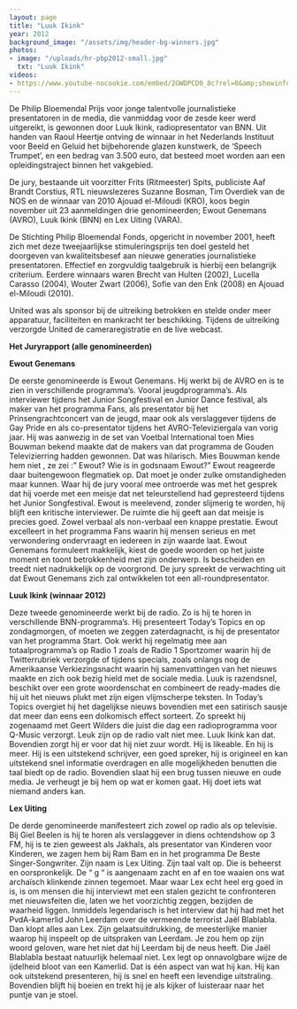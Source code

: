 ```yaml
---
layout: page
title: "Luuk Ikink"
year: 2012
background_image: "/assets/img/header-bg-winners.jpg"
photos:
- image: "/uploads/hr-pbp2012-small.jpg"
  txt: "Luuk Ikink"
videos:
- https://www.youtube-nocookie.com/embed/2GWDPCD0_8c?rel=0&amp;showinfo=0
---
```


De Philip Bloemendal Prijs voor jonge talentvolle journalistieke presentatoren in de media, die vanmiddag voor de zesde keer werd uitgereikt, is gewonnen door Luuk Ikink, radiopresentator van BNN. Uit handen van Raoul Heertje ontving de winnaar in het Nederlands Instituut voor Beeld en Geluid het bijbehorende glazen kunstwerk, de ‘Speech Trumpet’, en een bedrag van 3.500 euro, dat besteed moet worden aan een opleidingstraject binnen het vakgebied.

De jury, bestaande uit voorzitter Frits (Ritmeester) Spits, publiciste Aaf Brandt Corstius, RTL nieuwslezeres Suzanne Bosman, Tim Overdiek van de NOS en de winnaar van 2010 Ajouad el-Miloudi (KRO), koos begin november uit 23 aanmeldingen drie genomineerden; Ewout Genemans (AVRO), Luuk Ikink (BNN) en Lex Uiting (VARA).

De Stichting Philip Bloemendal Fonds, opgericht in november 2001, heeft zich met deze tweejaarlijkse stimuleringsprijs ten doel gesteld het doorgeven van kwaliteitsbesef aan nieuwe generaties journalistieke presentatoren. Effectief en zorgvuldig taalgebruik is hierbij een belangrijk criterium. Eerdere winnaars waren Brecht van Hulten (2002), Lucella Carasso (2004), Wouter Zwart (2006), Sofie van den Enk (2008) en Ajouad el-Miloudi (2010).

United was als sponsor bij de uitreiking betrokken en stelde onder meer apparatuur, faciliteiten en mankracht ter beschikking. Tijdens de uitreiking verzorgde United de cameraregistratie en de live webcast.

**Het Juryrapport (alle genomineerden)**

**Ewout Genemans**

De eerste genomineerde is Ewout Genemans. Hij werkt bij de AVRO en is te zien in verschillende programma’s. Vooral jeugdprogramma’s. Als interviewer tijdens het Junior Songfestival en Junior Dance festival, als maker van het programma Fans, als presentator bij het Prinsengrachtconcert van de jeugd, maar ook als verslaggever tijdens de Gay Pride en als co-presentator tijdens het AVRO-Televiziergala van vorig jaar. Hij was aanwezig in de set van Voetbal International toen Mies Bouwman bekend maakte dat de makers van dat programma de Gouden Televizierring hadden gewonnen. Dat was hilarisch. Mies Bouwman kende hem niet , ze zei :” Ewout? Wie is in godsnaam Ewout?” Ewout reageerde daar buitengewoon flegmatiek op. Dat moet je onder zulke omstandigheden maar kunnen. Waar hij de jury vooral mee ontroerde was met het gesprek dat hij voerde met een meisje dat net teleurstellend had gepresteerd tijdens het Junior Songfestival. Ewout is meelevend, zonder slijmerig te worden, hij blijft een kritische interviewer. De ruimte die hij geeft aan dat meisje is precies goed. Zowel verbaal als non-verbaal een knappe prestatie. Ewout excelleert in het programma Fans waarin hij mensen serieus en met verwondering ondervraagt en iedereen in zijn waarde laat. Ewout Genemans formuleert makkelijk, kiest de goede woorden op het juiste moment en toont betrokkenheid met zijn onderwerp. Is bescheiden en treedt niet nadrukkelijk op de voorgrond. De jury spreekt de verwachting uit dat Ewout Genemans zich zal ontwikkelen tot een all-roundpresentator.

**Luuk Ikink (winnaar 2012)**

Deze tweede genomineerde werkt bij de radio. Zo is hij te horen in verschillende BNN-programma’s. Hij presenteert Today’s Topics en op zondagmorgen, of moeten we zeggen zaterdagnacht, is hij de presentator van het programma Start. Ook werkt hij regelmatig mee aan totaalprogramma’s op Radio 1 zoals de Radio 1 Sportzomer waarin hij de Twitterrubriek verzorgde of tijdens specials, zoals onlangs nog de Amerikaanse Verkiezingsnacht waarin hij samenvattingen van het nieuws maakte en zich ook bezig hield met de sociale media. Luuk is razendsnel, beschikt over een grote woordenschat en combineert de ready-mades die hij uit het nieuws plukt met zijn eigen vlijmscherpe teksten. In Today’s Topics overgiet hij het dagelijkse nieuws bovendien met een satirisch sausje dat meer dan eens een dolkomisch effect sorteert. Zo spreekt hij zogenaamd met Geert Wilders die juist die dag een radioprogramma voor Q-Music verzorgt. Leuk zijn op de radio valt niet mee. Luuk Ikink kan dat. Bovendien zorgt hij er voor dat hij niet zuur wordt. Hij is likeable. En hij is meer. Hij is een uitstekend schrijver, een goed spreker, hij is origineel en kan uitstekend snel informatie overdragen en alle mogelijkheden benutten die taal biedt op de radio. Bovendien slaat hij een brug tussen nieuwe en oude media. Je verheugt je bij hem op wat er komen gaat. Hij doet iets wat niemand anders kan.

**Lex Uiting**

De derde genomineerde manifesteert zich zowel op radio als op televisie. Bij Giel Beelen is hij te horen als verslaggever in diens ochtendshow op 3 FM, hij is te zien geweest als Jakhals, als presentator van Kinderen voor Kinderen, we zagen hem bij Ram Bam en in het programma De Beste Singer-Songwriter. Zijn naam is Lex Uiting. Zijn taal valt op. Die is beheerst en oorspronkelijk. De “ g “ is aangenaam zacht en af en toe waaien ons wat archaïsch klinkende zinnen tegemoet. Maar waar Lex echt heel erg goed in is, is om mensen die hij interviewt met een stalen gezicht te confronteren met nieuwsfeiten die, laten we het voorzichtig zeggen, bezijden de waarheid liggen. Inmiddels legendarisch is het interview dat hij had met het PvdA-kamerlid John Leerdam over de vermeende terrorist Jaël Blablabla. Dan klopt alles aan Lex. Zijn gelaatsuitdrukking, de meesterlijke manier waarop hij inspeelt op de uitspraken van Leerdam. Je zou hem op zijn woord geloven, ware het niet dat hij Leerdam bij de neus heeft. Die Jaël Blablabla bestaat natuurlijk helemaal niet. Lex legt op onnavolgbare wijze de ijdelheid bloot van een Kamerlid. Dat is één aspect van wat hij kan. Hij kan ook uitstekend presenteren, hij is snel en heeft een levendige uitstraling. Bovendien blijft hij boeien en trekt hij je als kijker of luisteraar naar het puntje van je stoel.